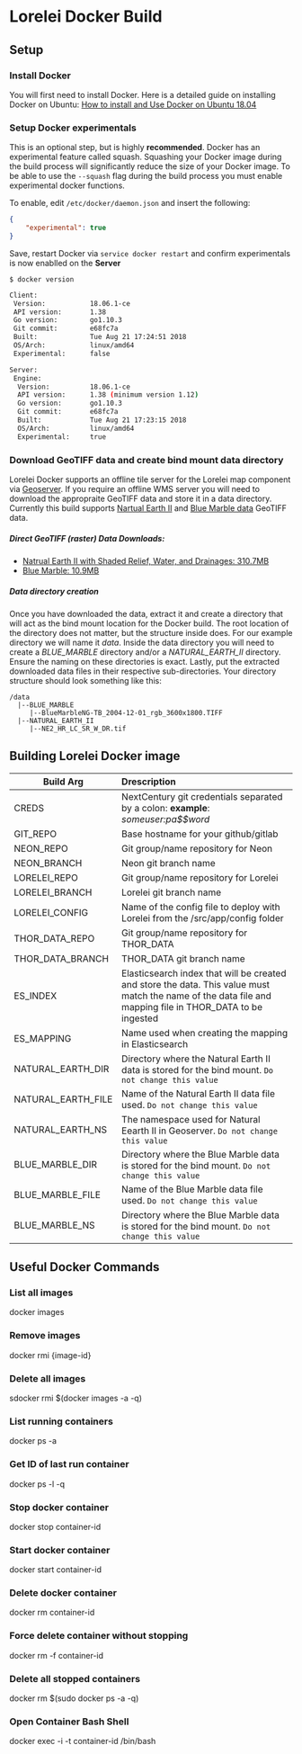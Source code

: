 # Lorelei Docker Build

## Setup

### Install Docker

You will first need to install Docker. Here is a detailed guide on installing Docker on Ubuntu: [How to install and Use Docker on Ubuntu 18.04](https://www.digitalocean.com/community/tutorials/how-to-install-and-use-docker-on-ubuntu-18-04)

### Setup Docker experimentals

This is an optional step, but is highly **recommended**. Docker has an experimental feature called squash. Squashing
your Docker image during the build process will significantly reduce the size of your Docker image. To be able
to use the `--squash` flag during the build process you must enable experimental docker functions. 

To enable, edit `/etc/docker/daemon.json` and insert the following:

```json
{
	"experimental": true
}
```

Save, restart Docker via `service docker restart` and confirm experimentals is now enablled on the **Server**
```
$ docker version
```

```bash
Client:
 Version:           18.06.1-ce
 API version:       1.38
 Go version:        go1.10.3
 Git commit:        e68fc7a
 Built:             Tue Aug 21 17:24:51 2018
 OS/Arch:           linux/amd64
 Experimental:      false

Server:
 Engine:
  Version:          18.06.1-ce
  API version:      1.38 (minimum version 1.12)
  Go version:       go1.10.3
  Git commit:       e68fc7a
  Built:            Tue Aug 21 17:23:15 2018
  OS/Arch:          linux/amd64
  Experimental:     true
```

### Download GeoTIFF data and create bind mount data directory

Lorelei Docker supports an offline tile server for the Lorelei map component via [Geoserver](http://geoserver.org/). If you require an offline WMS server you will need to download the appropraite GeoTIFF data and store it in a data directory. Currently this build supports [Nartual Earth II](https://www.naturalearthdata.com/downloads/10m-raster-data/10m-natural-earth-2/) and [Blue Marble data](https://neo.sci.gsfc.nasa.gov/view.php?datasetId=BlueMarbleNG-TB) GeoTIFF data.

##### Direct GeoTIFF (raster) Data Downloads: 
+ [Natrual Earth II with Shaded Relief, Water, and Drainages: 310.7MB](https://www.naturalearthdata.com/http//www.naturalearthdata.com/download/10m/raster/NE2_HR_LC_SR_W_DR.zip) 
+ [Blue Marble: 10.9MB](http://neo.sci.gsfc.nasa.gov/servlet/RenderData?si=526311&cs=rgb&format=TIFF&width=3600&height=1800)

##### Data directory creation
Once you have downloaded the data, extract it and create a directory that will act as the bind mount location for the Docker build. The root location of the directory does not matter, but the structure inside does. For our example directory we will name it *data*. Inside the data directory you will need to create a *BLUE_MARBLE* directory and/or a *NATURAL_EARTH_II* directory. Ensure the naming on these directories is exact. Lastly, put the extracted downloaded data files in their respective sub-directories. Your directory structure should look something like this:

```
/data
  |--BLUE_MARBLE
     |--BlueMarbleNG-TB_2004-12-01_rgb_3600x1800.TIFF
  |--NATURAL_EARTH_II
     |--NE2_HR_LC_SR_W_DR.tif
```

## Building Lorelei Docker image

| Build Arg          | Drescription  | 
| -------------------|:-------------| 
| CREDS              | NextCentury git credentials separated by a colon: **example**: *someuser:pa$$word* |       
| GIT_REPO           | Base hostname for your github/gitlab | 
| NEON_REPO          | Git group/name repository for Neon      |    
| NEON_BRANCH        | Neon git branch name      |  
| LORELEI_REPO       | Git group/name repository for Lorelei      |  
| LORELEI_BRANCH     | Lorelei git branch name      |  
| LORELEI_CONFIG     | Name of the config file to deploy with Lorelei from the /src/app/config folder |      |  
| THOR_DATA_REPO     | Git group/name repository for THOR_DATA       |  
| THOR_DATA_BRANCH   | THOR_DATA git branch name       |  
| ES_INDEX           | Elasticsearch index that will be created and store the data. This value must match the name of the data file and mapping file in THOR_DATA to be ingested |  
| ES_MAPPING         | Name used when creating the mapping in Elasticsearch |
| NATURAL_EARTH_DIR  | Directory where the Natural Earth II data is stored for the bind mount. `Do not change this value`      |  
| NATURAL_EARTH_FILE | Name of the Natural Earth II data file used. `Do not change this value`     |  
| NATURAL_EARTH_NS   | The namespace used for Natural Eearth II in Geoserver. `Do not change this value`      |  
| BLUE_MARBLE_DIR    | Directory where the Blue Marble data is stored for the bind mount. `Do not change this value`      |  
| BLUE_MARBLE_FILE   | Name of the Blue Marble data file used. `Do not change this value`       |  
| BLUE_MARBLE_NS     | Directory where the Blue Marble data is stored for the bind mount. `Do not change this value`      |



## Useful Docker Commands

### List all images
docker images

### Remove images
docker rmi {image-id}

### Delete all images 
sdocker rmi $(docker images -a -q)

### List running containers
docker ps -a

### Get ID of last run container
docker ps -l -q

### Stop docker container
docker stop container-id

### Start docker container
docker start container-id

### Delete docker container
docker rm container-id

### Force delete container without stopping
docker rm -f container-id

### Delete all stopped containers
docker rm $(sudo docker ps -a -q)

### Open Container Bash Shell
docker exec -i -t container-id /bin/bash
